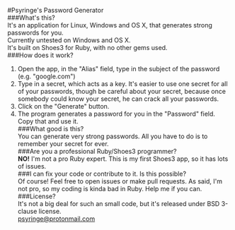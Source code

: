 #Psyringe's Password Generator<br>
###What's this?<br>
It's an application for Linux, Windows and OS X, that generates strong passwords for you.<br>
Currently untested on Windows and OS X. <br>
It's built on Shoes3 for Ruby, with no other gems used.<br>
###How does it work?<br>
1. Open the app, in the "Alias" field, type in the subject of the password (e.g. "google.com")<br>
2. Type in a secret, which acts as a key. It's easier to use one secret for all of your passwords, though be careful about your secret, because once somebody could know your secret, he can crack all your passwords.<br>
3. Click on the "Generate" button.<br>
4. The program generates a password for you in the "Password" field. Copy that and use it.<br>
###What good is this?<br>
You can generate very strong passwords. All you have to do is to remember your secret for ever.<br>
###Are you a professional Ruby/Shoes3 programmer?<br>
<b>NO!</b> I'm not a pro Ruby expert. This is my first Shoes3 app, so it has lots of issues.<br>
###I can fix your code or contribute to it. Is this possible?<br>
Of course! Feel free to open issues or make pull requests. As said, I'm not pro, so my coding is kinda bad in Ruby. Help me if you can.<br>
###License?<br>
It's not a big deal for such an small code, but it's released under BSD 3-clause license.<br>
<a href="mailto:psyringe@protonmail.com">psyringe@protonmail.com</a>
